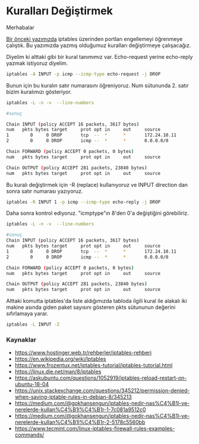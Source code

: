 # Kuralları Değiştirmek

Merhabalar

[Bir önceki yazımızda](4.PortBloklamak.md) iptables üzerinden portları engellemeyi öğrenmeye çalıştık. Bu yazımızda yazmış olduğumuz kuralları değiştirmeye çalışacağız.

Diyelim ki alttaki gibi bir kural tanımımız var. Echo-request yerine echo-reply yazmak istiyoruz diyelim.

```bash
iptables -A INPUT -p icmp --icmp-type echo-request -j DROP
```
Bunun için  bu kuralın satır numarasını öğreniyoruz. Num sütununda 2. satır bizim kuralımızı gösteriyor.


```bash
iptables -L -n -v  --line-numbers

#sonuç

Chain INPUT (policy ACCEPT 16 packets, 3617 bytes)
num   pkts bytes target     prot opt in     out     source               destination         
1        0     0 DROP       tcp  --  *      *       172.24.10.11         0.0.0.0/0            multiport dports 22,23
2        0     0 DROP       icmp --  *      *       0.0.0.0/0            0.0.0.0/0            icmptype 8

Chain FORWARD (policy ACCEPT 0 packets, 0 bytes)
num   pkts bytes target     prot opt in     out     source               destination         

Chain OUTPUT (policy ACCEPT 281 packets, 23840 bytes)
num   pkts bytes target     prot opt in     out     source               destination 

```


Bu kuralı değiştirmek için -R (replace) kullanıyoruz ve INPUT direction dan sonra satır numarası yazıyoruz.


```bash
iptables -R INPUT 1 -p icmp --icmp-type echo-reply -j DROP
```

Daha sonra kontrol ediyoruz. "icmptype"ın 8'den 0'a değiştiğini görebiliriz.

```bash
iptables -L -n -v  --line-numbers

#sonuç
Chain INPUT (policy ACCEPT 16 packets, 3617 bytes)
num   pkts bytes target     prot opt in     out     source               destination         
1        0     0 DROP       tcp  --  *      *       172.24.10.11         0.0.0.0/0            multiport dports 22,23
2        0     0 DROP       icmp --  *      *       0.0.0.0/0            0.0.0.0/0            icmptype 0

Chain FORWARD (policy ACCEPT 0 packets, 0 bytes)
num   pkts bytes target     prot opt in     out     source               destination         

Chain OUTPUT (policy ACCEPT 281 packets, 23840 bytes)
num   pkts bytes target     prot opt in     out     source               destination
```

Alttaki komutta iptables'da liste aldığımızda tabloda ilgili kural ile alakalı iki makine asında giden paket sayısını gösteren pkts sütununun değerini sıfırlamaya yarar.

```bash
iptables -L INPUT -Z
```

### Kaynaklar
- https://www.hostinger.web.tr/rehberler/iptables-rehberi
- https://en.wikipedia.org/wiki/Iptables
- https://www.frozentux.net/iptables-tutorial/iptables-tutorial.html
- https://linux.die.net/man/8/iptables
- https://askubuntu.com/questions/1052919/iptables-reload-restart-on-ubuntu-18-04
- https://unix.stackexchange.com/questions/345212/permission-denied-when-saving-iptable-rules-in-debian-8/345213
- https://medium.com/@gokhansengun/iptables-nedir-nas%C4%B1l-ve-nerelerde-kullan%C4%B1l%C4%B1r-1-7c081a9512c0
- https://medium.com/@gokhansengun/iptables-nedir-nas%C4%B1l-ve-nerelerde-kullan%C4%B1l%C4%B1r-2-5178c5560bb
- https://www.tecmint.com/linux-iptables-firewall-rules-examples-commands/

